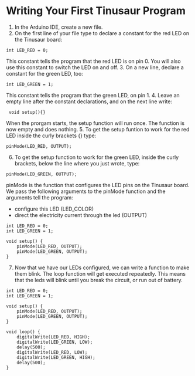 # Writing Your First Tinusaur Program
1. In the Arduino IDE, create a new file.
2. On the first line of your file type to declare a constant for the red LED on the Tinusaur board:
```
int LED_RED = 0;
```
This constant tells the program that the red LED is on pin 0. You will also use this constant to switch the LED on and off.
3. On a new line, declare a constant for the green LED, too:
```
int LED_GREEN = 1;
```
This constant tells the program that the green LED, on pin 1.
4. Leave an empty line after the constant declarations, and on the next line write:
```
 void setup(){}
``` 
When the prorgam starts, the setup function will run once. The function is now empty and does nothing.
5. To get the setup funtion to work for the red LED inside the curly brackets {} type: 
```
pinMode(LED_RED, OUTPUT);
```
6. To get the setup function to work for the green LED, inside the curly brackets, below the line where you just wrote, type:
```
pinMode(LED_GREEN, OUTPUT);
```
pinMode is the function that configures the LED pins on the Tinusaur board. We pass the following arguments to the pinMode function and the arguments tell the program:
- configure this LED (LED_COLOR)
- direct the electricity current through the led (OUTPUT)

```
int LED_RED = 0;
int LED_GREEN = 1;

void setup() {
	pinMode(LED_RED, OUTPUT);
	pinMode(LED_GREEN, OUTPUT);
}
```
7. Now that we have our LEDs configured, we can write a function to make them blink.
The loop function will get executed repeatedly. This means that the leds will blink until you break the circuit, or run out of battery.

```
int LED_RED = 0;
int LED_GREEN = 1;

void setup() {
	pinMode(LED_RED, OUTPUT);
	pinMode(LED_GREEN, OUTPUT);
}

void loop() {
	digitalWrite(LED_RED, HIGH);
	digitalWrite(LED_GREEN, LOW);
	delay(500);
	digitalWrite(LED_RED, LOW);
	digitalWrite(LED_GREEN, HIGH);
	delay(500);
}
```
